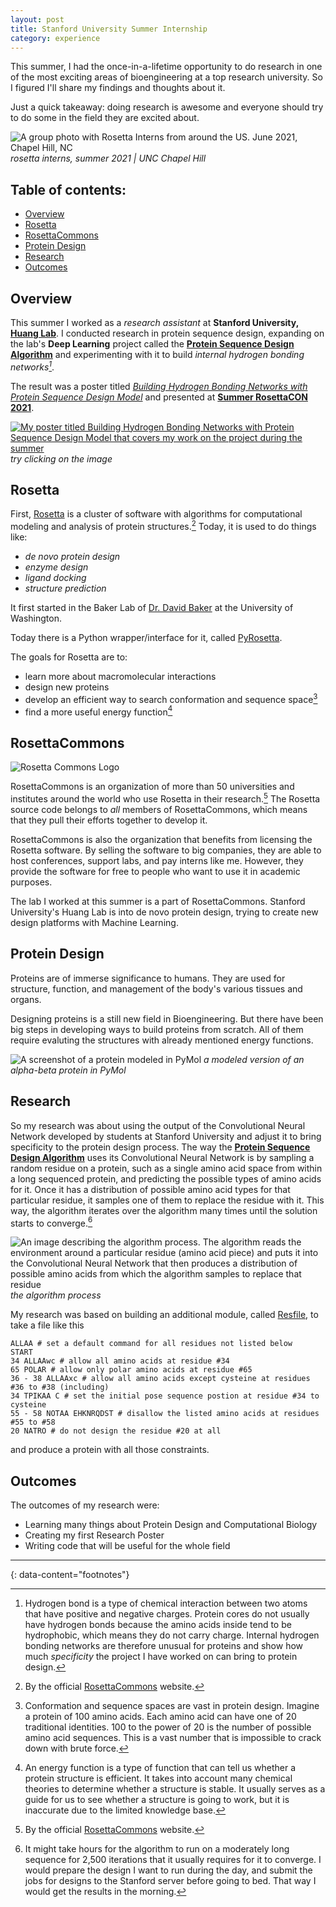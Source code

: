 ```yaml
---
layout: post
title: Stanford University Summer Internship
category: experience
---
```


This summer, I had the once-in-a-lifetime opportunity to do research in one of the most exciting areas of bioengineering 
at a top research university. So I figured I'll share my findings and thoughts about it.

Just a quick takeaway: doing research is awesome and everyone should try to do some in the field they are excited about.

![A group photo with Rosetta Interns from around the US. June 2021, Chapel Hill, NC](../assets/img/group_photo_rosetta.jpg)
*rosetta interns, summer 2021 | UNC Chapel Hill*

## Table of contents:
* [Overview](#overview)
* [Rosetta](#rosetta)
* [RosettaCommons](#rosettacommons)
* [Protein Design](#protein-design)
* [Research](#research)
* [Outcomes](#outcomes)

## Overview

This summer I worked as a *research assistant* at **Stanford University, [Huang Lab](http://www.proteindesign.org/)**.
I conducted research in protein sequence design, expanding on the lab's **Deep Learning** project called the **[Protein Sequence Design Algorithm](https://github.com/ProteinDesignLab/protein_seq_des)**
and experimenting with it to build *internal hydrogen bonding networks[^1]*.

The result was a poster titled 
*[Building Hydrogen Bonding Networks with Protein Sequence Design Model](https://temir.dev/projects/rosetta-poster/poster)* and presented at **[Summer RosettaCON 2021](http://www.rosettadesigngroup.com/rosettacon/)**.

[![My poster titled Building Hydrogen Bonding Networks with Protein Sequence Design Model that covers my work on the project during the summer](../assets/img/rosetta_poster.png)](https://temir.dev/projects/rosetta-poster/poster)
*try clicking on the image*

## Rosetta

First, [Rosetta](https://new.rosettacommons.org/docs/latest/Home) is a cluster of software with algorithms for computational modeling and analysis of protein structures.[^2]
Today, it is used to do things like: 
* _de novo protein design_
* _enzyme design_
* _ligand docking_
* _structure prediction_

It first started in the Baker Lab of [Dr. David Baker](https://www.ipd.uw.edu/people/ipd-faculty-staff/david-baker/) at the University of Washington.

Today there is a Python wrapper/interface for it, called [PyRosetta](https://www.pyrosetta.org/).

The goals for Rosetta are to:
* learn more about macromolecular interactions
* design new proteins
* develop an efficient way to search conformation and sequence space[^3]
* find a more useful energy function[^4]


## RosettaCommons

![Rosetta Commons Logo](../assets/img/rosetta.png)

RosettaCommons is an organization of more than 50 universities and institutes around the world who use Rosetta in their research.[^5]
The Rosetta source code belongs to _all_ members of RosettaCommons, which means that they pull their efforts together to develop it.

RosettaCommons is also the organization that benefits from licensing the Rosetta software. 
By selling the software to big companies, they are able to host conferences, support labs, and pay interns like me.
However, they provide the software for free to people who want to use it in academic purposes.

The lab I worked at this summer is a part of RosettaCommons. 
Stanford University's Huang Lab is into de novo protein design, 
trying to create new design platforms with Machine Learning.

## Protein Design

Proteins are of immerse significance to humans. 
They are used for structure, function, and management of the body's various tissues and organs.

Designing proteins is a still new field in Bioengineering.
But there have been big steps in developing ways to build proteins from scratch.
All of them require evaluting the structures with already mentioned energy functions.

![A screenshot of a protein modeled in PyMol](../assets/img/ex4_results.png)
*a modeled version of an alpha-beta protein in PyMol*

## Research

So my research was about using the output of the Convolutional Neural Network developed by students at Stanford University and adjust it to bring specificity to the protein design process.
The way the **[Protein Sequence Design Algorithm](https://github.com/ProteinDesignLab/protein_seq_des)** uses its Convolutional Neural Network is by sampling a random residue on a protein, such as a single amino acid space from within a long sequenced protein, and predicting the possible types of amino acids for it. Once it has a distribution of possible amino acid types for that particular residue, it samples one of them to replace the residue with it.
This way, the algorithm iterates over the algorithm many times until the solution starts to converge.[^6]

![An image describing the algorithm process. The algorithm reads the environment around a particular residue (amino acid piece) and puts it into the Convolutional Neural Network that then produces a distribution of possible amino acids from which the algorithm samples to replace that residue](../assets/img/algorithm-process.png)
*the algorithm process*

My research was based on building an additional module, called [Resfile](https://github.com/ProteinDesignLab/protein_seq_des/tree/master/seq_des/util), to take a file like this

```
ALLAA # set a default command for all residues not listed below
START
34 ALLAAwc # allow all amino acids at residue #34
65 POLAR # allow only polar amino acids at residue #65
36 - 38 ALLAAxc # allow all amino acids except cysteine at residues #36 to #38 (including)
34 TPIKAA C # set the initial pose sequence postion at residue #34 to cysteine
55 - 58 NOTAA EHKNRQDST # disallow the listed amino acids at residues #55 to #58
20 NATRO # do not design the residue #20 at all
```

and produce a protein with all those constraints.

## Outcomes

The outcomes of my research were:

* Learning many things about Protein Design and Computational Biology
* Creating my first Research Poster
* Writing code that will be useful for the whole field

---
{: data-content="footnotes"}

[^1]: Hydrogen bond is a type of chemical interaction between two atoms that have positive and negative charges. Protein cores do not usually have hydrogen bonds because the amino acids inside tend to be hydrophobic, which means they do not carry charge. Internal hydrogen bonding networks are therefore unusual for proteins and show how much *specificity* the project I have worked on can bring to protein design.   
[^2]: By the official [RosettaCommons](https://www.rosettacommons.org/software) website.
[^3]: Conformation and sequence spaces are vast in protein design. Imagine a protein of 100 amino acids. Each amino acid can have one of 20 traditional identities. 100 to the power of 20 is the number of possible amino acid sequences. This is a vast number that is impossible to crack down with brute force.
[^4]: An energy function is a type of function that can tell us whether a protein structure is efficient. It takes into account many chemical theories to determine whether a structure is stable. It usually serves as a guide for us to see whether a structure is going to work, but it is inaccurate due to the limited knowledge base.
[^5]: By the official [RosettaCommons](https://www.rosettacommons.org/about) website.
[^6]: It might take hours for the algorithm to run on a moderately long sequence for 2,500 iterations that it usually requires for it to converge. I would prepare the design I want to run during the day, and submit the jobs for designs to the Stanford server before going to bed. That way I would get the results in the morning. 
